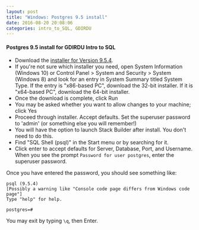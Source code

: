 ```yaml
---
layout: post
title: "Windows: Postgres 9.5 install"
date: 2016-08-20 20:08:06
categories: intro_to_SQL, GDIRDU
---
```


#### Postgres 9.5 install for GDIRDU Intro to SQL

* Download the [installer for Version 9.5.4](http://www.enterprisedb.com/products-services-training/pgdownload#windows).
* If you're not sure which installer you need, open System Information (Windows 10) or Control Panel > System and Security > System (Windows 8) and look for an entry in System Summary titled System Type. If the entry is "x86-based PC", download the 32-bit installer. If it is "x64-based PC", download the 64-bit installer. 
* Once the download is complete, click Run
* You may be asked whether you want to allow changes to your machine; click Yes
* Proceed through installer. Accept defaults. Set the superuser password to 'admin' (or something else you will remember!) 
* You will have the option to launch Stack Builder after install. You don't need to do this.
* Find "SQL Shell (psql)" in the Start menu or by searching for it.
* Click enter to accept defaults for Server, Database, Port, and Username. When you see the prompt `Password for user postgres`, enter the superuser password.

Once you have entered the password, you should see something like:

    psql (9.5.4)
    [Possibly a warning like "Console code page differs from Windows code page"]
    Type "help" for help. 
    
    postgres=#

You may exit by typing `\q`, then Enter.
